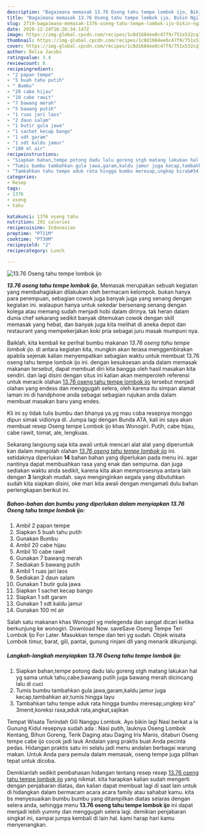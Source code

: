 ```yaml
---
description: "Bagaimana memasak 13.76 Oseng tahu tempe lombok ijo, Bikin Ngiler"
title: "Bagaimana memasak 13.76 Oseng tahu tempe lombok ijo, Bikin Ngiler"
slug: 2719-bagaimana-memasak-1376-oseng-tahu-tempe-lombok-ijo-bikin-ngiler
date: 2020-12-24T16:26:34.147Z
image: https://img-global.cpcdn.com/recipes/1c8d1684ee0c47f9/751x532cq70/1376-oseng-tahu-tempe-lombok-ijo-foto-resep-utama.jpg
thumbnail: https://img-global.cpcdn.com/recipes/1c8d1684ee0c47f9/751x532cq70/1376-oseng-tahu-tempe-lombok-ijo-foto-resep-utama.jpg
cover: https://img-global.cpcdn.com/recipes/1c8d1684ee0c47f9/751x532cq70/1376-oseng-tahu-tempe-lombok-ijo-foto-resep-utama.jpg
author: Delia Jacobs
ratingvalue: 3.4
reviewcount: 8
recipeingredient:
- "2 papan tempe"
- "5 buah tahu putih"
- " Bumbu"
- "20 cabe hijau"
- "10 cabe rawit"
- "7 bawang merah"
- "5 bawang putih"
- "1 ruas jari laos"
- "2 daun salam"
- "1 butir gula jawa"
- "1 sachet kecap bango"
- "1 sdt garam"
- "1 sdt kaldu jamur"
- "100 ml air"
recipeinstructions:
- "Siapkan bahan,tempe potong dadu lalu goreng stgh matang lakukan hal yg sama untuk tahu,cabe,bawang putih juga bawang merah dicincang lalu di cuci"
- "Tumis bumbu tambahkan gula jawa,garam,kaldu jamur juga kecap,tambahkan air,tumis hingga layu"
- "Tambahkan tahu tempe aduk rata hingga bumbu meresap,ungkep kira&#34; 3menit,koreksi rasa,aduk rata,angkat,sajikan"
categories:
- Resep
tags:
- 1376
- oseng
- tahu

katakunci: 1376 oseng tahu 
nutrition: 291 calories
recipecuisine: Indonesian
preptime: "PT11M"
cooktime: "PT30M"
recipeyield: "2"
recipecategory: Lunch

---
```



![13.76 Oseng tahu tempe lombok ijo](https://img-global.cpcdn.com/recipes/1c8d1684ee0c47f9/751x532cq70/1376-oseng-tahu-tempe-lombok-ijo-foto-resep-utama.jpg)

<b><i>13.76 oseng tahu tempe lombok ijo</i></b>, Memasak merupakan sebuah kegiatan yang membahagiakan dilakukan oleh bermacam kelompok. bukan hanya para perempuan, sebagian cowok juga banyak juga yang senang dengan kegiatan ini. walaupun hanya untuk sekedar bersenang senang dengan kolega atau memang sudah menjadi hobi dalam dirinya. tak heran dalam dunia chef sekarang sedikit banyak ditemukan cowok dengan skill memasak yang hebat, dan banyak juga kita melihat di aneka depot dan restaurant yang mempekerjakan koki pria sebagai juru masak mumpuni nya.

Baiklah, kita kembali ke perihal bumbu makanan <i>13.76 oseng tahu tempe lombok ijo</i>. di antara kegiatan kita, mungkin akan terasa menggembirakan apabila sejenak kalian menyempatkan sebagian waktu untuk membuat 13.76 oseng tahu tempe lombok ijo ini. dengan kesuksesan anda dalam memasak makanan tersebut, dapat membuat diri kita bangga oleh hasil masakan kita sendiri. dan lagi disini dengan situs ini kalian akan memperoleh referensi untuk meracik olahan <u>13.76 oseng tahu tempe lombok ijo</u> tersebut menjadi olahan yang endess dan menggugah selera, oleh karena itu simpan alamat laman ini di handphone anda sebagai sebagian rujukan anda dalam membuat masakan baru yang endes.

Kli ini sy tidak tulis bumbu dan bhanya ya.yg mau coba resepnya monggo dipun simak vidionya di. Jumpa lagi dengan Bunda ATA, kali ini saya akan membuat resep Oseng tempe Lombok ijo khas Wonogiri. Putih, cabe hijau, cabe rawit, tomat, ale, lengkuas.


Sekarang langsung saja kita awali untuk mencari alat alat yang diperuntuk kan dalam mengolah olahan <u><i>13.76 oseng tahu tempe lombok ijo</i></u> ini. setidaknya diperlukan <b>14</b> bahan bahan yang diperlukan pada menu ini. agar nantinya dapat membuahkan rasa yang enak dan sempurna. dan juga sediakan waktu anda sedikit, karena kita akan memprosesnya antara lain dengan <b>3</b> langkah mudah. saya menginginkan segala yang dibutuhkan sudah kita siapkan disini, oke mari kita awali dengan mengamati dulu bahan perlengkapan berikut ini.

<!--inarticleads1-->

##### Bahan-bahan dan bumbu yang diperlukan dalam menyiapkan 13.76 Oseng tahu tempe lombok ijo:

1. Ambil 2 papan tempe
1. Siapkan 5 buah tahu putih
1. Gunakan  Bumbu
1. Ambil 20 cabe hijau
1. Ambil 10 cabe rawit
1. Gunakan 7 bawang merah
1. Sediakan 5 bawang putih
1. Ambil 1 ruas jari laos
1. Sediakan 2 daun salam
1. Gunakan 1 butir gula jawa
1. Siapkan 1 sachet kecap bango
1. Siapkan 1 sdt garam
1. Gunakan 1 sdt kaldu jamur
1. Gunakan 100 ml air


Salah satu makanan khas Wonogiri yg melegenda dan sangat dicari ketika berkunjung ke wonogiri. Download Now. saveSave Oseng Tempe Teri Lombok Ijo For Later. Masukkan tempe dan teri yg sudah. Objek wisata Lombok timur, barat, gili, pantai, gunung rinjani dll yang menarik dikunjungi. 

<!--inarticleads2-->

##### Langkah-langkah menyiapkan 13.76 Oseng tahu tempe lombok ijo:

1. Siapkan bahan,tempe potong dadu lalu goreng stgh matang lakukan hal yg sama untuk tahu,cabe,bawang putih juga bawang merah dicincang lalu di cuci
1. Tumis bumbu tambahkan gula jawa,garam,kaldu jamur juga kecap,tambahkan air,tumis hingga layu
1. Tambahkan tahu tempe aduk rata hingga bumbu meresap,ungkep kira&#34; 3menit,koreksi rasa,aduk rata,angkat,sajikan


Tempat Wisata Terindah Gili Nanggu Lombok. Ayo bikin lagi Nasi berkat a la Gunung Kidul resepnya sudah ada : Nasi putih, lauknya Oseng Lombok Kentang, Bihun Goreng, Terik Daging atau Daging Iris Manis, ditaburi Oseng tempe cabe ijo cocok jadi lauk Andalan yang praktis buat Anda pecinta pedas. Hidangan praktis satu ini selalu jadi menu andalan berbagai warung makan. Untuk Anda para pemula dalam memasak, oseng tempe juga pilihan tepat untuk dicoba. 

Demikianlah sedikit pembahasan hidangan tentang resep resep <u>13.76 oseng tahu tempe lombok ijo</u> yang nikmat. kita harapkan kalian sudah mengerti dengan penjabaran diatas, dan kalian dapat membuat lagi di saat lain untuk di hidangkan dalam bermacam acara acara family atau sahabat kamu. kita bs menyesuaikan bumbu bumbu yang ditampilkan diatas selaras dengan selera anda, sehingga menu <b>13.76 oseng tahu tempe lombok ijo</b> ini dapat menjadi lebih yummy dan menggugah selera lagi. demikian penjabaran singkat ini, sampai jumpa kembali di lain hal. kami harap hari kamu menyenangkan.
